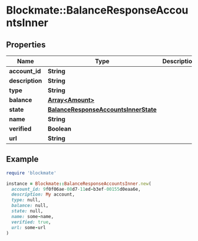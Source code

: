 # Blockmate::BalanceResponseAccountsInner

## Properties

| Name | Type | Description | Notes |
| ---- | ---- | ----------- | ----- |
| **account_id** | **String** |  |  |
| **description** | **String** |  |  |
| **type** | **String** |  |  |
| **balance** | [**Array&lt;Amount&gt;**](Amount.md) |  |  |
| **state** | [**BalanceResponseAccountsInnerState**](BalanceResponseAccountsInnerState.md) |  |  |
| **name** | **String** |  |  |
| **verified** | **Boolean** |  |  |
| **url** | **String** |  |  |

## Example

```ruby
require 'blockmate'

instance = Blockmate::BalanceResponseAccountsInner.new(
  account_id: 9f0f06ae-08d7-11ed-b3ef-00155d0eaa6e,
  description: My account,
  type: null,
  balance: null,
  state: null,
  name: some-name,
  verified: true,
  url: some-url
)
```

